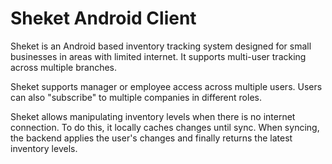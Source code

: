 # Sheket Android Client

Sheket is an Android based inventory tracking system designed
for small businesses in areas with limited internet.
It supports multi-user tracking across multiple branches.

Sheket supports manager or employee access across multiple
users. Users can also "subscribe" to multiple companies in 
different roles. 

Sheket allows manipulating inventory levels when there is 
no internet connection. To do this, it locally caches
changes until sync. When syncing, the backend applies
the user's changes and finally returns the latest
inventory levels.
